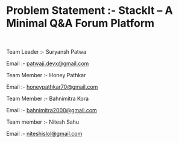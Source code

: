 # Problem Statement :- StackIt – A Minimal Q&A Forum Platform

<br>

Team Leader :- Suryansh Patwa

Email :- patwaji.devx@gmail.com

Team Member :- Honey Pathkar

Email :- honeypathkar70@gmail.com

Team Member :- Bahnimitra Kora

Email :- bahnimitra2000@gmail.com

Team member :- Nitesh Sahu

Email :- niteshislol@gmail.com
